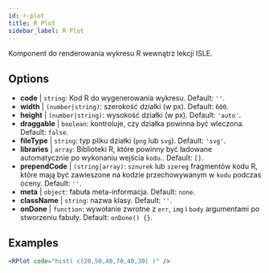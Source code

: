 ```yaml
---
id: r-plot
title: R Plot
sidebar_label: R Plot
---
```


Komponent do renderowania wykresu R wewnątrz lekcji ISLE.

## Options

* __code__ | `string`: Kod R do wygenerowania wykresu. Default: `''`.
* __width__ | `(number|string)`: szerokość działki (w px). Default: `600`.
* __height__ | `(number|string)`: wysokość działki (w px). Default: `'auto'`.
* __draggable__ | `boolean`: kontroluje, czy działka powinna być wleczona. Default: `false`.
* __fileType__ | `string`: typ pliku działki (`png` lub `svg`). Default: `'svg'`.
* __libraries__ | `array`: Biblioteki R, które powinny być ładowane automatycznie po wykonaniu wejścia `kodu`.. Default: `[]`.
* __prependCode__ | `(string|array)`: `sznurek` lub `szereg` fragmentów kodu R, które mają być zawieszone na kodzie przechowywanym w `kodu` podczas oceny. Default: `''`.
* __meta__ | `object`: fabuła meta-informacja. Default: `none`.
* __className__ | `string`: nazwa klasy. Default: `''`.
* __onDone__ | `function`: wywołanie zwrotne z `err`, `img` i `body` argumentami po stworzeniu fabuły. Default: `onDone() {}`.


## Examples

```jsx live
<RPlot code="hist( c(20,50,40,70,40,30) )" />
```

